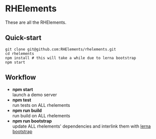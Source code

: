 # RHElements

These are all the RHElements.

## Quick-start

    git clone git@github.com:RHElements/rhelements.git
    cd rhelements
    npm install # this will take a while due to lerna bootstrap
    npm start

## Workflow

 - **npm start** <br> launch a demo server
 - **npm test** <br> run tests on ALL rhelements
 - **npm run build** <br> run build on ALL rhelements
 - **npm run bootstrap** <br> update ALL rhelements' dependencies and interlink them with [lerna bootstrap][lerna-bs]

[lerna]: https://github.com/lerna/lerna
[lerna-bs]: https://github.com/lerna/lerna#bootstrap
